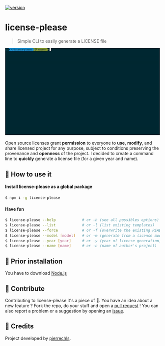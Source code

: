 [![version](https://img.shields.io/badge/version-1.0.1-green.svg?style=flat-square)](https://github.com/pierrechls/readme-please)

# license-please

> Simple CLI to easily generate a LICENSE file

![preview](https://raw.githubusercontent.com/pierrechls/license-please/master/assets/preview.gif)

Open source licenses grant **permission** to everyone to **use**, **modify**, and share licensed project for any purpose, subject to conditions preserving the provenance and **openness** of the project. I decided to create a command line to **quickly** generate a license file (for a given year and name).

## :rocket: How to use it

#### Install license-please as a global package

```bash
$ npm i -g license-please
```

#### Have fun

```bash
$ license-please --help            # or -h (see all possibles options)
$ license-please --list            # or -l (list existing templates)
$ license-please --force           # or -f (overwrite the existing README file)
$ license-please --model [model]   # or -m (generate from a license model)
$ license-please --year [year]     # or -y (year of license generation)
$ license-please --name [name]     # or -n (name of author's project)
```

## :hammer: Prior installation

You have to download [Node.js](https://nodejs.org/en/download/)

## :raised_hands: Contribute

Contributing to license-please it's a piece of :cake:. You have an idea about a new feature ? Fork the repo, do your stuff and open a [pull request](https://github.com/pierrechls/readme-please/compare) ! You can also report a problem or a suggestion by opening an [issue](https://github.com/pierrechls/readme-please/new).

## :tada: Credits

Project developed by [pierrechls](https://github.com/pierrechls/).
